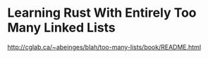 # Learning Rust With Entirely Too Many Linked Lists

http://cglab.ca/~abeinges/blah/too-many-lists/book/README.html
